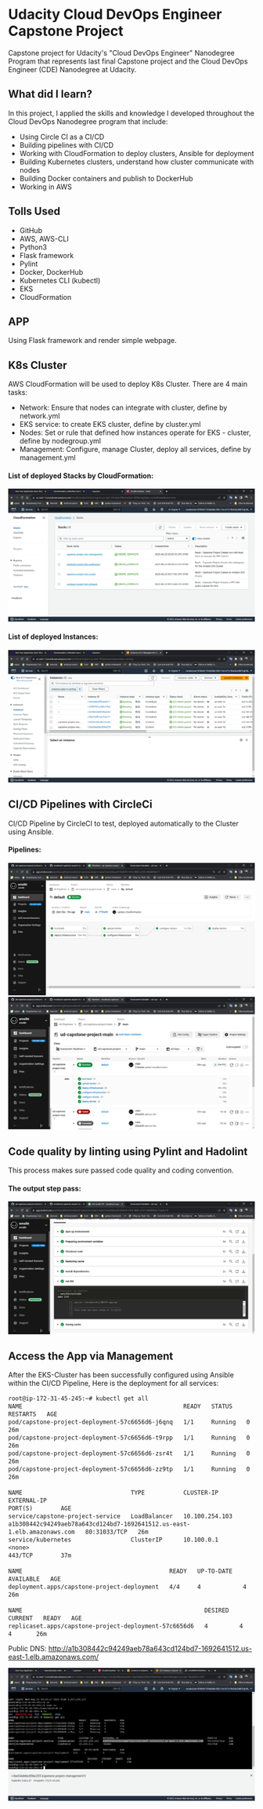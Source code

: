# Udacity Cloud DevOps Engineer Capstone Project

Capstone project for Udacity's "Cloud DevOps Engineer" Nanodegree Program that represents last final Capstone project and the Cloud DevOps Engineer (CDE) Nanodegree at Udacity.

## What did I learn?

In this project, I applied the skills and knowledge I developed throughout the Cloud DevOps Nanodegree program that include:

- Using Circle CI as a CI/CD
- Building pipelines with CI/CD
- Working with CloudFormation to deploy clusters, Ansible for deployment
- Building Kubernetes clusters, understand how cluster communicate with nodes
- Building Docker containers and publish to DockerHub
- Working in AWS

## Tolls Used

- GitHub
- AWS, AWS-CLI
- Python3
- Flask framework
- Pylint
- Docker, DockerHub
- Kubernetes CLI (kubectl)
- EKS
- CloudFormation

## APP

Using Flask framework and render simple webpage.

## K8s Cluster

AWS CloudFormation will be used to deploy K8s Cluster. There are 4 main tasks:

- Network: Ensure that nodes can integrate with cluster, define by network.yml
- EKS service: to create EKS cluster, define by cluster.yml
- Nodes: Set or rule that defined how instances operate for EKS - cluster, define by nodegroup.yml
- Management: Configure, manage Cluster, deploy all services, define by management.yml

#### List of deployed Stacks by CloudFormation:

![CloudFormation](./screenshots/clouformation_stacks.PNG)

#### List of deployed Instances:

![Show Instances](./screenshots/show_list_instances.PNG)

## CI/CD Pipelines with CircleCi

CI/CD Pipeline by CircleCI to test, deployed automatically to the Cluster using Ansible.

#### Pipelines:

![CircleCi Pipeline](./screenshots/circleci_pipeline.PNG)
![CircleCi Step List](./screenshots/circleci_pipeline_step_list.PNG)

## Code quality by linting using Pylint and Hadolint

This process makes sure passed code quality and coding convention.

#### The output step pass:

![Linting step fail](./screenshots/success_step_lint.png)

## Access the App via Management

After the EKS-Cluster has been successfully configured using Ansible within the CI/CD Pipeline,
Here is the deployment for all services:

```
root@ip-172-31-45-245:~# kubectl get all
NAME                                              READY   STATUS    RESTARTS   AGE
pod/capstone-project-deployment-57c6656d6-j6qnq   1/1     Running   0          26m
pod/capstone-project-deployment-57c6656d6-t9rpp   1/1     Running   0          26m
pod/capstone-project-deployment-57c6656d6-zsr4t   1/1     Running   0          26m
pod/capstone-project-deployment-57c6656d6-zz9tp   1/1     Running   0          26m

NAME                               TYPE           CLUSTER-IP       EXTERNAL-IP                                                               PORT(S)        AGE
service/capstone-project-service   LoadBalancer   10.100.254.103   a1b308442c94249aeb78a643cd124bd7-1692641512.us-east-1.elb.amazonaws.com   80:31033/TCP   26m
service/kubernetes                 ClusterIP      10.100.0.1       <none>                                                                    443/TCP        37m

NAME                                          READY   UP-TO-DATE   AVAILABLE   AGE
deployment.apps/capstone-project-deployment   4/4     4            4           26m

NAME                                                    DESIRED   CURRENT   READY   AGE
replicaset.apps/capstone-project-deployment-57c6656d6   4         4         4       26m
```

Public DNS: http://a1b308442c94249aeb78a643cd124bd7-1692641512.us-east-1.elb.amazonaws.com/

![Access LB DNS](./screenshots/show_list_instance_by_kubectl.png)

